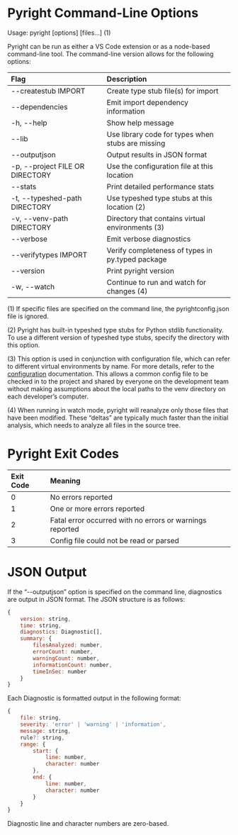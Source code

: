 # Pyright Command-Line Options

Usage: pyright [options] [files...] (1)

Pyright can be run as either a VS Code extension or as a node-based command-line tool. The command-line version allows for the following options:

| Flag                               | Description                                           |
| :--------------------------------- | :---------------------------------------------------  |
| --createstub IMPORT                 | Create type stub file(s) for import                  |
| --dependencies                      | Emit import dependency information                   |
| -h, --help                          | Show help message                                    |
| --lib                               | Use library code for types when stubs are missing    |
| --outputjson                        | Output results in JSON format                        |
| -p, --project FILE OR DIRECTORY     | Use the configuration file at this location          |
| --stats                             | Print detailed performance stats                     |
| -t, --typeshed-path DIRECTORY       | Use typeshed type stubs at this location (2)         |
| -v, --venv-path DIRECTORY           | Directory that contains virtual environments (3)     |
| --verbose                           | Emit verbose diagnostics                             |
| --verifytypes IMPORT                | Verify completeness of types in py.typed package     |
| --version                           | Print pyright version                                |
| -w, --watch                         | Continue to run and watch for changes (4)            |

(1) If specific files are specified on the command line, the pyrightconfig.json file is ignored.

(2) Pyright has built-in typeshed type stubs for Python stdlib functionality. To use a different version of typeshed type stubs, specify the directory with this option.

(3) This option is used in conjunction with configuration file, which can refer to different virtual environments by name. For more details, refer to the [configuration](/docs/configuration.md) documentation. This allows a common config file to be checked in to the project and shared by everyone on the development team without making assumptions about the local paths to the venv directory on each developer’s computer.

(4) When running in watch mode, pyright will reanalyze only those files that have been modified. These “deltas” are typically much faster than the initial analysis, which needs to analyze all files in the source tree.


# Pyright Exit Codes

| Exit Code   | Meaning                                                           |
| :---------- | :---------------------------------------------------------------  |
| 0           | No errors reported                                                |
| 1           | One or more errors reported                                       |
| 2           | Fatal error occurred with no errors or warnings reported          |
| 3           | Config file could not be read or parsed                           |


# JSON Output

If the “--outputjson” option is specified on the command line, diagnostics are output in JSON format. The JSON structure is as follows:
```javascript
{
    version: string,
    time: string,
    diagnostics: Diagnostic[],
    summary: {
        filesAnalyzed: number,
        errorCount: number,
        warningCount: number,
        informationCount: number,
        timeInSec: number
    }
}
```

Each Diagnostic is formatted output in the following format:

```javascript
{
    file: string,
    severity: 'error' | 'warning' | 'information',
    message: string,
    rule?: string,
    range: {
        start: {
            line: number,
            character: number
        },
        end: {
            line: number,
            character: number
        }
    }
}
```

Diagnostic line and character numbers are zero-based.
